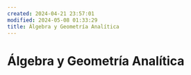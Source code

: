 ```yaml
---
created: 2024-04-21 23:57:01
modified: 2024-05-08 01:33:29
title: Álgebra y Geometría Analítica
---
```


# Álgebra y Geometría Analítica
